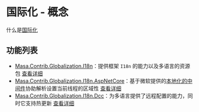 # 国际化 - 概念

什么是[国际化](https://zh.wikipedia.org/wiki/%E5%9B%BD%E9%99%85%E5%8C%96%E4%B8%8E%E6%9C%AC%E5%9C%B0%E5%8C%96)

## 功能列表

* [Masa.Contrib.Globalization.I18n](https://www.nuget.org/packages/Masa.Contrib.Globalization.I18n)：提供框架 `I18n` 的能力以及多语言的资源包 [查看详细](/framework/building-blocks/globalization/i18n)
* [Masa.Contrib.Globalization.I18n.AspNetCore](https://www.nuget.org/packages/Masa.Contrib.Globalization.I18n.AspNetCore)：基于微软提供的[本地化的中间件](https://learn.microsoft.com/zh-cn/aspnet/core/fundamentals/localization#localization-middleware)协助解析设置当前线程的区域性 [查看详细](/framework/building-blocks/globalization/i18n-aspnetcore)
* [Masa.Contrib.Globalization.I18n.Dcc](https://www.nuget.org/packages/Masa.Contrib.Globalization.I18n.Dcc)：为多语言提供了远程配置的能力，同时它支持热更新 [查看详细](/framework/building-blocks/globalization/i18n-dcc)